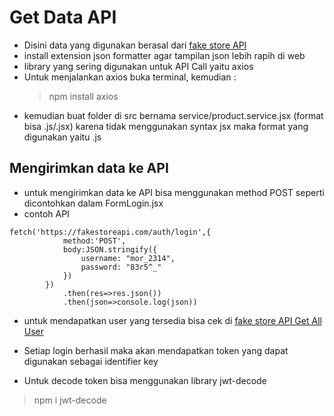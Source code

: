 # Get Data API

- Disini data yang digunakan berasal dari [fake store API](https://fakestoreapi.com/)
- install extension json formatter agar tampilan json lebih rapih di web
- library yang sering digunakan untuk API Call yaitu axios
- Untuk menjalankan axios buka terminal, kemudian :
  > npm install axios
- kemudian buat folder di src bernama service/product.service.jsx (format bisa .js/.jsx) karena tidak menggunakan syntax jsx maka format yang digunakan yaitu .js

## Mengirimkan data ke API

- untuk mengirimkan data ke API bisa menggunakan method POST seperti dicontohkan dalam FormLogin.jsx
- contoh API

```
fetch('https://fakestoreapi.com/auth/login',{
            method:'POST',
            body:JSON.stringify({
                username: "mor_2314",
                password: "83r5^_"
            })
        })
            .then(res=>res.json())
            .then(json=>console.log(json))
```

- untuk mendapatkan user yang tersedia bisa cek di [fake store API Get All User]("https://fakestoreapi.com/users")

- Setiap login berhasil maka akan mendapatkan token yang dapat digunakan sebagai identifier key

- Untuk decode token bisa menggunakan library jwt-decode
> npm i jwt-decode